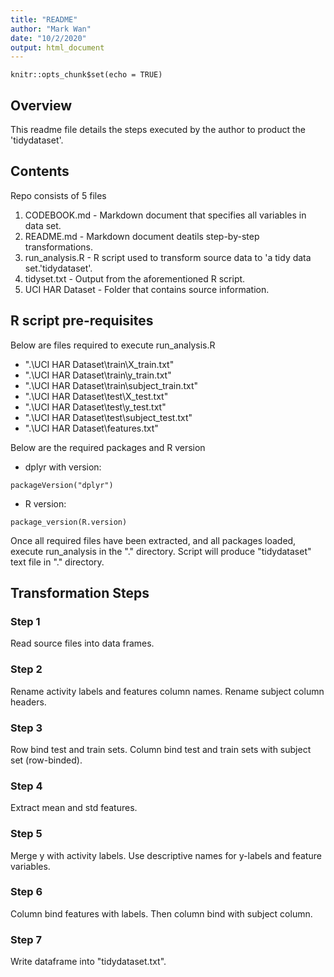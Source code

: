 ```yaml
---
title: "README"
author: "Mark Wan"
date: "10/2/2020"
output: html_document
---
```


```{r setup, include=FALSE}
knitr::opts_chunk$set(echo = TRUE)
```

## **Overview**

This readme file details the steps executed by the author to product the 'tidydataset'.

## **Contents**

Repo consists of 5 files

1. CODEBOOK.md - Markdown document that specifies all variables in data set.
2. README.md - Markdown document deatils step-by-step transformations.
3. run_analysis.R - R script used to transform source data to 'a tidy data set.'tidydataset'.
4. tidyset.txt - Output from the aforementioned R script.
5. UCI HAR Dataset - Folder that contains source information.


## **R script pre-requisites**

Below are files required to execute run_analysis.R

* ".\\UCI HAR Dataset\\train\\X_train.txt"
* ".\\UCI HAR Dataset\\train\\y_train.txt"
* ".\\UCI HAR Dataset\\train\\subject_train.txt"
* ".\\UCI HAR Dataset\\test\\X_test.txt"
* ".\\UCI HAR Dataset\\test\\y_test.txt"
* ".\\UCI HAR Dataset\test\\subject_test.txt"
* ".\\UCI HAR Dataset\\features.txt"

Below are the required packages and R version

* dplyr with version:
```{r dplyr_version, echo=FALSE} 
packageVersion("dplyr")
```

* R version:
```{r r_version, echo=FALSE} 
package_version(R.version)
```

Once all required files have been extracted, and all packages loaded, execute run_analysis in the "." directory. Script will produce "tidydataset" text file in "." directory. 

## **Transformation Steps**

### Step 1
Read source files into data frames.

### Step 2
Rename activity labels and features column names. Rename subject column headers.

### Step 3  
Row bind test and train sets. Column bind test and train sets with subject set (row-binded).

### Step 4
Extract mean and std features.

### Step 5
Merge y with activity labels. Use descriptive names for y-labels and feature variables.

### Step 6
Column bind features with labels. Then column bind with subject column.

### Step 7
Write dataframe into "tidydataset.txt".

